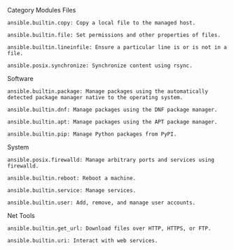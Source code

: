

Category	Modules
Files	

    ansible.builtin.copy: Copy a local file to the managed host.

    ansible.builtin.file: Set permissions and other properties of files.

    ansible.builtin.lineinfile: Ensure a particular line is or is not in a file.

    ansible.posix.synchronize: Synchronize content using rsync.

Software	

    ansible.builtin.package: Manage packages using the automatically detected package manager native to the operating system.

    ansible.builtin.dnf: Manage packages using the DNF package manager.

    ansible.builtin.apt: Manage packages using the APT package manager.

    ansible.builtin.pip: Manage Python packages from PyPI.

System	

    ansible.posix.firewalld: Manage arbitrary ports and services using firewalld.

    ansible.builtin.reboot: Reboot a machine.

    ansible.builtin.service: Manage services.

    ansible.builtin.user: Add, remove, and manage user accounts.

Net Tools	

    ansible.builtin.get_url: Download files over HTTP, HTTPS, or FTP.

    ansible.builtin.uri: Interact with web services.

